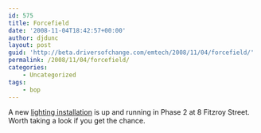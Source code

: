 ```yaml
---
id: 575
title: Forcefield
date: '2008-11-04T18:42:57+00:00'
author: djdunc
layout: post
guid: 'http://beta.driversofchange.com/emtech/2008/11/04/forcefield/'
permalink: /2008/11/04/forcefield/
categories:
    - Uncategorized
tags:
    - bop
---
```


A new [lighting installation](http://www.flickr.com/photos/pseudonomad/3000250089/) is up and running in Phase 2 at 8 Fitzroy Street. Worth taking a look if you get the chance.